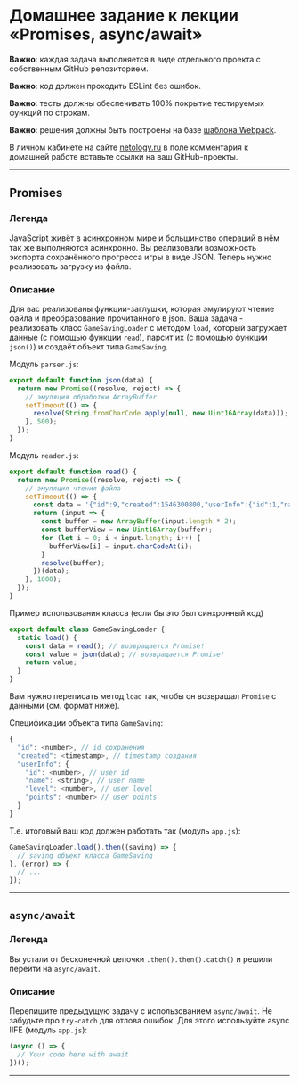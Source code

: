 # Домашнее задание к лекции «Promises, async/await»

**Важно**: каждая задача выполняется в виде отдельного проекта с собственным GitHub репозиторием.

**Важно**: код должен проходить ESLint без ошибок.

**Важно**: тесты должны обеспечивать 100% покрытие тестируемых функций по строкам.

**Важно**: решения должны быть построены на базе [шаблона Webpack](/ci-template).

В личном кабинете на сайте [netology.ru](http://netology.ru/) в поле комментария к домашней работе вставьте ссылки на ваш GitHub-проекты.

---

## Promises

### Легенда

JavaScript живёт в асинхронном мире и большинство операций в нём так же выполняются асинхронно. Вы реализовали возможность экспорта сохранённого прогресса игры в виде JSON. Теперь нужно реализовать загрузку из файла.

### Описание

Для вас реализованы функции-заглушки, которая эмулируют чтение файла и преобразование прочитанного в json. Ваша задача - реализовать класс `GameSavingLoader` с методом `load`, который загружает данные (с помощью функции `read`), парсит их (с помощью функции `json()`) и создаёт объект типа `GameSaving`.

Модуль `parser.js`:
```javascript
export default function json(data) {
  return new Promise((resolve, reject) => {
    // эмуляция обработки ArrayBuffer
    setTimeout(() => {
      resolve(String.fromCharCode.apply(null, new Uint16Array(data)));
    }, 500);
  });
}
```

Модуль `reader.js`:
```javascript
export default function read() {
  return new Promise((resolve, reject) => {
    // эмуляция чтения файла
    setTimeout(() => {
      const data = '{"id":9,"created":1546300800,"userInfo":{"id":1,"name":"Hitman","level":10,"points":2000}}';
      return (input => {
        const buffer = new ArrayBuffer(input.length * 2);
        const bufferView = new Uint16Array(buffer);
        for (let i = 0; i < input.length; i++) {
          bufferView[i] = input.charCodeAt(i);
        }
        resolve(buffer);
      })(data);
    }, 1000); 
  });
}
```

Пример использования класса (если бы это был синхронный код)
```javascript
export default class GameSavingLoader {
  static load() {
    const data = read(); // возвращается Promise!
    const value = json(data); // возвращается Promise!
    return value;
  }
}
```
Вам нужно переписать метод `load` так, чтобы он возвращал `Promise` с данными (см. формат ниже).

Спецификации объекта типа `GameSaving`:
```javascript
{
  "id": <number>, // id сохранения
  "created": <timestamp>, // timestamp создания
  "userInfo": {
    "id": <number>, // user id
    "name": <string>, // user name
    "level": <number>, // user level
    "points": <number> // user points
  }
}
```

Т.е. итоговый ваш код должен работать так (модуль `app.js`):
```javascript
GameSavingLoader.load().then((saving) => {
  // saving объект класса GameSaving
}, (error) => {
  // ...
});
```

---

## `async/await`

### Легенда

Вы устали от бесконечной цепочки `.then().then().catch()` и решили перейти на `async/await`.

### Описание

Перепишите предыдущую задачу с использованием `async/await`. Не забудьте про `try-catch` для отлова ошибок. Для этого используйте async IIFE (модуль `app.js`):
```javascript
(async () => {
  // Your code here with await
})();
```

---
